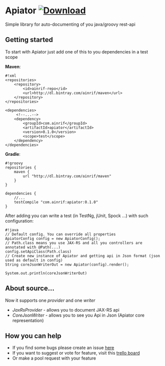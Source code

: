 # Apiator [ ![Download](https://api.bintray.com/packages/ainrif/maven/apiator/images/download.svg) ](https://bintray.com/ainrif/maven/apiator/_latestVersion)

Simple library for auto-documenting of you java/groovy rest-api

## Getting started

To start with Apiator just add one of this to you dependencies in a test scope

**Maven**:
```
#!xml
<repositories>
    <repository>
        <id>ainrif-repo</id>
        <url>http://dl.bintray.com/ainrif/maven</url>
    </repository>
</repositories>

<dependencies>
     <!--...-->
    <dependency>
        <groupId>com.ainrif</groupId>
        <artifactId>apiator</artifactId>
        <version>0.1.0</version>
        <scope>test</scope>
    </dependency>
</dependencies>
```

**Gradle**:
```
#!groovy
repositories {
    maven {
        url "http://dl.bintray.com/ainrif/maven"
    }
}

dependencies {
    //...
    testCompile "com.ainrif:apiator:0.1.0"
}
```

After adding you can write a test (in TestNg, jUnit, Spock ...) with such configuration:
```
#!java
// Default config. You can override all properties
ApiatorConfig config = new ApiatorConfig();
// Path.class means you use JAX-RS and all you controllers are annotated with @Path(...)
config.setApiClass(Path.class)
// Create new instance of Apiator and getting api in Json format (json used as default in config)
String coreJsonWriterOut = new Apiator(config).render();

System.out.println(coreJsonWriterOut)
```

## About source...

Now it supports one _provider_ and one _writer_

* _JaxRsProvider_ - allows you to document JAX-RS api
* _CoreJsonWriter_ - allows you to see you Api in Json (Apiator core representation)

## How you can help

* If you find some bugs please create an issue [here](https://bitbucket.org/ainrif/apiator/issues)
* If you want to suggest or vote for feature, visit this [trello board](http://bit.ly/apiator_fr)
* Or make a pool request with your feature